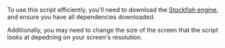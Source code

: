 To use this script efficiently, you'll need to download the [Stockfish engine](https://stockfishchess.org/download/), and ensure you have all dependencies downloaded.

Additionally, you may need to change the size of the screen that the script looks at depedning on your screen's resolution.
